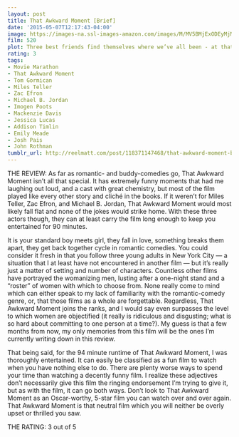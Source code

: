 ```yaml
---
layout: post
title: That Awkward Moment [Brief]
date: '2015-05-07T12:17:43-04:00'
image: https://images-na.ssl-images-amazon.com/images/M/MV5BMjExODEyMjMwNV5BMl5BanBnXkFtZTgwMTAyODM1MDE@._V1_UX182_CR0,0,182,268_AL_.jpg
film: 520
plot: Three best friends find themselves where we’ve all been - at that confusing moment in every dating relationship when you have to decide “So…where is this going?”
rating: 3
tags:
- Movie Marathon
- That Awkward Moment
- Tom Gormican
- Miles Teller
- Zac Efron
- Michael B. Jordan
- Imogen Poots
- Mackenzie Davis
- Jessica Lucas
- Addison Timlin
- Emily Meade
- Josh Pais
- John Rothman
tumblr_url: http://reelmatt.com/post/118371147468/that-awkward-moment-brief
---
```


THE REVIEW: As far as romantic- and buddy-comedies go, That Awkward Moment isn’t all that special. It has extremely funny moments that had me laughing out loud, and a cast with great chemistry, but most of the film played like every other story and cliché in the books. If it weren’t for Miles Teller, Zac Efron, and Michael B. Jordan, That Awkward Moment would most likely fall flat and none of the jokes would strike home. With these three actors though, they can at least carry the film long enough to keep you entertained for 90 minutes.

It is your standard boy meets girl, they fall in love, something breaks them apart, they get back together cycle in romantic comedies. You could consider it fresh in that you follow three young adults in New York City — a situation that I at least have not encountered in another film — but it’s really just a matter of setting and number of characters. Countless other films have portrayed the womanizing men, lusting after a one-night stand and a “roster” of women with which to choose from. None really come to mind which can either speak to my lack of familiarity with the romantic-comedy genre, or, that those films as a whole are forgettable. Regardless, That Awkward Moment joins the ranks, and I would say even surpasses the level to which women are objectified (it really is ridiculous and disgusting; what is so hard about committing to one person at a time?). My guess is that a few months from now, my only memories from this film will be the ones I’m currently writing down in this review.

That being said, for the 94 minute runtime of That Awkward Moment, I was thoroughly entertained. It can easily be classified as a fun film to watch when you have nothing else to do. There are plenty worse ways to spend your time than watching a decently funny film. I realize these adjectives don’t necessarily give this film the ringing endorsement I’m trying to give it, but as with the film, it can go both ways. Don’t look to That Awkward Moment as an Oscar-worthy, 5-star film you can watch over and over again. That Awkward Moment is that neutral film which you will neither be overly upset or thrilled you saw.

THE RATING: 3 out of 5